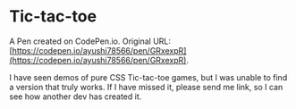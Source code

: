 # Tic-tac-toe

A Pen created on CodePen.io. Original URL: [https://codepen.io/ayushi78566/pen/GRxexpR](https://codepen.io/ayushi78566/pen/GRxexpR).

I have seen demos of pure CSS Tic-tac-toe games, but I was unable to find a version that truly works. If I have missed it, please send me link, so I can see how another dev has created it.